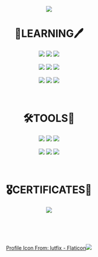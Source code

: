 <div align="center">
<img src="https://capsule-render.vercel.app/api?type=waving&color=timeGradient&height=300&section=header&text=Minseok%20Kang&fontSize=90&animation=fadeIn" />
<br>
<h1>📖LEARNING🖊️</h1>
<img src="https://img.shields.io/badge/C-A8B9CC?style=for-the-badge&logo=C&logoColor=white">
<img src="https://img.shields.io/badge/Python-3776AB?style=for-the-badge&logo=Python&logoColor=white">
<img src="https://img.shields.io/badge/Java-007396?style=for-the-badge&logo=OpenJDK&logoColor=white"/>
<br><br>
<img src="https://img.shields.io/badge/HTML5-E34F26?style=for-the-badge&logo=HTML5&logoColor=white">
<img src="https://img.shields.io/badge/CSS3-1572B6?style=for-the-badge&logo=CSS3&logoColor=white">
<img src="https://img.shields.io/badge/JavaScript-F7DF1E?style=for-the-badge&logo=JavaScript&logoColor=white">
<br><br>
<img src="https://img.shields.io/badge/Git-F05032?style=for-the-badge&logo=Git&logoColor=white">
<img src="https://img.shields.io/badge/Network-48AEF0?style=for-the-badge&logoColor=white">
<img src="https://img.shields.io/badge/Oracle-F80000?style=for-the-badge&logo=Oracle&logoColor=white">
<br><br><br>
<h1>🛠️TOOLS🧰</h1>
<img src="https://img.shields.io/badge/VSCode-007ACC?style=for-the-badge&logo=Visual Studio Code&logoColor=white">
<img src="https://img.shields.io/badge/PyCharm-000000?style=for-the-badge&logo=PyCharm&logoColor=white">
<img src="https://img.shields.io/badge/Eclipse-2C2255?style=for-the-badge&logo=Eclipse IDE&logoColor=white">
<br><br>
<img src="https://img.shields.io/badge/Unity-FFFFFF?style=for-the-badge&logo=Unity&logoColor=black">
<img src="https://img.shields.io/badge/Illustrator-FF9A00?style=for-the-badge&logo=Adobe Illustrator&logoColor=white">
<img src="https://img.shields.io/badge/Photoshop-31A8FF?style=for-the-badge&logo=Adobe Photoshop&logoColor=white">
<br><br><br>
<h1>🎖️CERTIFICATES📄</h1>
<img src="https://img.shields.io/badge/SQLD-0099E5?style=for-the-badge&logoColor=white">
<br><br><br><br><br><br>
<a href="https://www.flaticon.com/kr/free-icons/" title="지식 아이콘">Profile Icon From: lutfix - Flaticon</a><img src="https://capsule-render.vercel.app/api?type=waving&color=timeGradient&height=300&section=footer&text=Thank%20You&fontSize=70&animation=fadeIn" />
<div>
